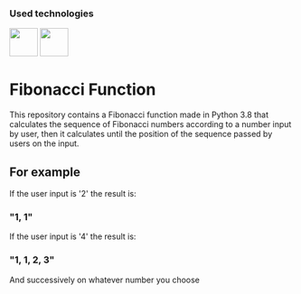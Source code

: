 ### Used technologies

<img height="50px" width="50px" src="https://cdn.jsdelivr.net/gh/devicons/devicon/icons/python/python-original.svg"/> <img height="50px" width="50px" src="https://cdn.jsdelivr.net/gh/devicons/devicon/icons/pycharm/pycharm-original.svg"/>

# Fibonacci Function

This repository contains a Fibonacci function made in Python 3.8 that calculates the sequence of Fibonacci numbers according to a number input by user, then it calculates until the position of the sequence passed by users on the input.

## For example

If the user input is '2' the result is:

### "1, 1"

If the user input is '4' the result is:

### "1, 1, 2, 3"

And successively on whatever number you choose